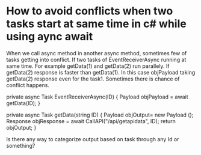 
# How to avoid conflicts when two tasks start at same time in c# while using aync await

When we call async method in another async method,
sometimes few of tasks getting into conflict.
If two tasks of EventReceiverAsync running at same time. For example getData(1) and getData(2) run parallely.
If getData(2) response is faster than getData(1). In this case objPayload taking getData(2) response even
for the task1.
Sometimes there is chance of conflict happens.

private async Task EventReceiverAsync(ID)
{
Payload objPayload = await getData(ID);
}


 private async Task<Payload> getData(string ID)
        {
Payload objOutput= new Payload ();
Response objResponse = await CallAPI("/api/getapidata", ID);
return objOutput;
}


Is there any way to categorize output based on task through any Id or something?

        